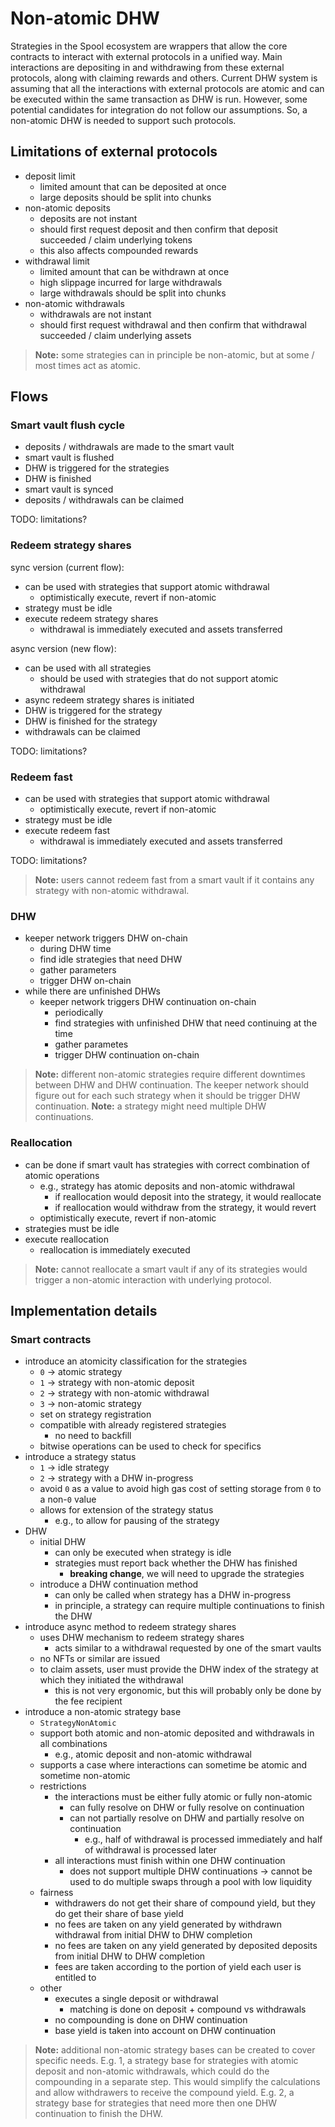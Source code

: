 # Non-atomic DHW

Strategies in the Spool ecosystem are wrappers that allow the core contracts to interact with external protocols in a unified way. Main interactions are depositing in and withdrawing from these external protocols, along with claiming rewards and others. Current DHW system is assuming that all the interactions with external protocols are atomic and can be executed within the same transaction as DHW is run. However, some potential candidates for integration do not follow our assumptions. So, a non-atomic DHW is needed to support such protocols.

## Limitations of external protocols

- deposit limit
    - limited amount that can be deposited at once
    - large deposits should be split into chunks
- non-atomic deposits
    - deposits are not instant
    - should first request deposit and then confirm that deposit succeeded / claim underlying tokens
    - this also affects compounded rewards
- withdrawal limit
    - limited amount that can be withdrawn at once
    - high slippage incurred for large withdrawals
    - large withdrawals should be split into chunks
- non-atomic withdrawals
    - withdrawals are not instant
    - should first request withdrawal and then confirm that withdrawal succeeded / claim underlying assets

> **Note:** some strategies can in principle be non-atomic, but at some / most times act as atomic.

## Flows

### Smart vault flush cycle

- deposits / withdrawals are made to the smart vault
- smart vault is flushed
- DHW is triggered for the strategies
- DHW is finished
- smart vault is synced
- deposits / withdrawals can be claimed

TODO: limitations?

### Redeem strategy shares

sync version (current flow):

- can be used with strategies that support atomic withdrawal
    - optimistically execute, revert if non-atomic
- strategy must be idle
- execute redeem strategy shares
    - withdrawal is immediately executed and assets transferred

async version (new flow):

- can be used with all strategies
    - should be used with strategies that do not support atomic withdrawal
- async redeem strategy shares is initiated
- DHW is triggered for the strategy
- DHW is finished for the strategy
- withdrawals can be claimed

TODO: limitations?

### Redeem fast

- can be used with strategies that support atomic withdrawal
    - optimistically execute, revert if non-atomic
- strategy must be idle
- execute redeem fast
    - withdrawal is immediately executed and assets transferred

TODO: limitations?

> **Note:** users cannot redeem fast from a smart vault if it contains any strategy with non-atomic withdrawal.

### DHW

- keeper network triggers DHW on-chain
    - during DHW time
    - find idle strategies that need DHW
    - gather parameters
    - trigger DHW on-chain
- while there are unfinished DHWs
    - keeper network triggers DHW continuation on-chain
        - periodically
        - find strategies with unfinished DHW that need continuing at the time
        - gather parametes
        - trigger DHW continuation on-chain

> **Note:** different non-atomic strategies require different downtimes between DHW and DHW continuation. The keeper network should figure out for each such strategy when it should be trigger DHW continuation.
> **Note:** a strategy might need multiple DHW continuations.

### Reallocation

- can be done if smart vault has strategies with correct combination of atomic operations
    - e.g., strategy has atomic deposits and non-atomic withdrawal
        - if reallocation would deposit into the strategy, it would reallocate
        - if reallocation would withdraw from the strategy, it would revert
    - optimistically execute, revert if non-atomic
- strategies must be idle
- execute reallocation
    - reallocation is immediately executed

> **Note:** cannot reallocate a smart vault if any of its strategies would trigger a non-atomic interaction with underlying protocol.

## Implementation details

### Smart contracts

- introduce an atomicity classification for the strategies
    - `0` -> atomic strategy
    - `1` -> strategy with non-atomic deposit
    - `2` -> strategy with non-atomic withdrawal
    - `3` -> non-atomic strategy
    - set on strategy registration
    - compatible with already registered strategies
        - no need to backfill
    - bitwise operations can be used to check for specifics
- introduce a strategy status
    - `1` -> idle strategy
    - `2` -> strategy with a DHW in-progress
    - avoid `0` as a value to avoid high gas cost of setting storage from `0` to a non-`0` value
    - allows for extension of the strategy status
        - e.g., to allow for pausing of the strategy
- DHW
    - initial DHW
        - can only be executed when strategy is idle
        - strategies must report back whether the DHW has finished
            - **breaking change**, we will need to upgrade the strategies
    - introduce a DHW continuation method
        - can only be called when strategy has a DHW in-progress
        - in principle, a strategy can require multiple continuations to finish the DHW
- introduce async method to redeem strategy shares
    - uses DHW mechanism to redeem strategy shares
        - acts similar to a withdrawal requested by one of the smart vaults
    - no NFTs or similar are issued
    - to claim assets, user must provide the DHW index of the strategy at which they initiated the withdrawal
        - this is not very ergonomic, but this will probably only be done by the fee recipient
- introduce a non-atomic strategy base
    - `StrategyNonAtomic`
    - support both atomic and non-atomic deposited and withdrawals in all combinations
        - e.g., atomic deposit and non-atomic withdrawal
    - supports a case where interactions can sometime be atomic and sometime non-atomic
    - restrictions
        - the interactions must be either fully atomic or fully non-atomic
            - can fully resolve on DHW or fully resolve on continuation
            - can not partially resolve on DHW and partially resolve on continuation
                - e.g., half of withdrawal is processed immediately and half of withdrawal is processed later
        - all interactions must finish within one DHW continuation
            - does not support multiple DHW continuations
        -> cannot be used to do multiple swaps through a pool with low liquidity
    - fairness
        - withdrawers do not get their share of compound yield, but they do get their share of base yield
        - no fees are taken on any yield generated by withdrawn withdrawal from initial DHW to DHW completion
        - no fees are taken on any yield generated by deposited deposits from initial DHW to DHW completion
        - fees are taken according to the portion of yield each user is entitled to
    - other
        - executes a single deposit or withdrawal
            - matching is done on deposit + compound vs withdrawals
        - no compounding is done on DHW continuation
        - base yield is taken into account on DHW continuation

> **Note:** additional non-atomic strategy bases can be created to cover specific needs.
> E.g. 1, a strategy base for strategies with atomic deposit and non-atomic withdrawals, which could do the compounding in a separate step. This would simplify the calculations and allow withdrawers to receive the compound yield.
> E.g. 2, a strategy base for strategies that need more then one DHW continuation to finish the DHW.
